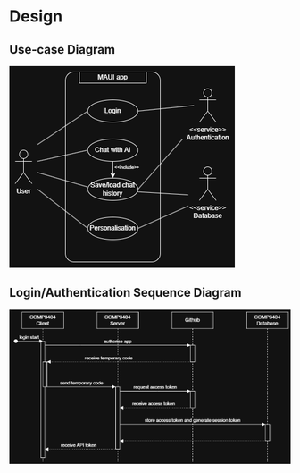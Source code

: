 # Design

## Use-case Diagram

![use-case-diagram](diagrams/use-case.drawio.png)

## Login/Authentication Sequence Diagram

![login-sequence-diagram](diagrams/login-sequence.drawio.png)